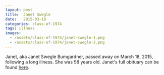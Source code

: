 ```yaml
---
layout: post
title:  Janet Swegle
date:   2015-03-18
categories: class-of-1974
tags: illness
images:
  - /assets/class-of-1974/janet-swegle-1.png
  - /assets/class-of-1974/janet-swegle-2.png
---
```

Janet, aka Janet Swegle Bumgardner, passed away on March 18, 2015, following a long illness.  She was 58 years old.  Janet's full obituary can be found [here](http://tinyurl.com/n8l37vp).
